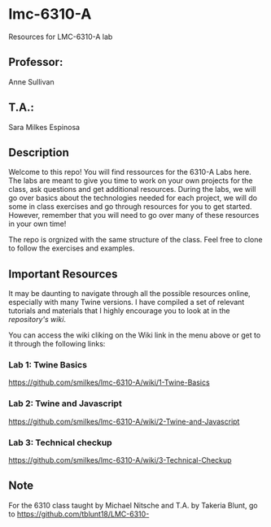 # lmc-6310-A
Resources for LMC-6310-A lab

## Professor:
Anne Sullivan

## T.A.:
Sara Milkes Espinosa

## Description
Welcome to this repo! You will find ressources for the 6310-A Labs here. The labs are meant to give you time to work on your own projects for the class, ask questions and get additional resources. During the labs, we will go over basics about the technologies needed for each project, we will do some in class exercises and go through resources for you to get started. However, remember that you will need to go over many of these resources in your own time! 

The repo is orgnized with the same structure of the class. Feel free to clone to follow the exercises and examples.

## Important Resources
It may be daunting to navigate through all the possible resources online, especially with many Twine versions. I have compiled a set of relevant tutorials and materials that I highly encourage you to look at in the *repository's wiki*. 

You can access the wiki cliking on the Wiki link in the menu above or get to it through the following links: 

### Lab 1: Twine Basics
https://github.com/smilkes/lmc-6310-A/wiki/1-Twine-Basics
### Lab 2: Twine and Javascript
https://github.com/smilkes/lmc-6310-A/wiki/2-Twine-and-Javascript
### Lab 3: Technical checkup
https://github.com/smilkes/lmc-6310-A/wiki/3-Technical-Checkup





## Note
For the 6310 class taught by Michael Nitsche and T.A. by Takeria Blunt, go to https://github.com/tblunt18/LMC-6310-
